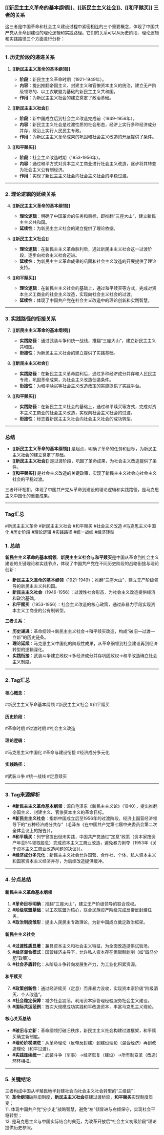 ### **[[新民主主义革命的基本纲领]]、[[新民主主义社会]]、[[和平赎买]] 三者的关系**  

这三者是中国革命和社会主义建设过程中紧密相连的三个重要概念，体现了中国共产党从革命到建设的理论逻辑和实践路径。它们的关系可以从历史阶段、理论逻辑和实践路径三个方面进行分析：

---

### **1. 历史阶段的递进关系**  
1. **[[新民主主义革命的基本纲领]]**  
   - **阶段**：新民主主义革命时期（1921-1949年）。  
   - **内容**：提出推翻帝国主义、封建主义和官僚资本主义的统治，建立无产阶级领导的、以工农联盟为基础的新民主主义共和国。  
   - **作用**：为新民主主义社会的建立奠定了政治基础。

2. **[[新民主主义社会]]**  
   - **阶段**：新中国成立后到社会主义改造完成前（1949-1956年）。  
   - **内容**：新民主主义社会是过渡性质的社会形态，经济上实行多种经济成分并存，政治上实行人民民主专政。  
   - **作用**：为新民主主义革命成果的巩固和社会主义改造的开展提供了条件。

3. **[[和平赎买]]**  
   - **阶段**：社会主义改造时期（1953-1956年）。  
   - **内容**：通过和平方式对资本主义工商业进行社会主义改造，逐步将其转变为社会主义公有制经济。  
   - **作用**：实现了新民主主义社会向社会主义社会的平稳过渡。

---

### **2. 理论逻辑的延续关系**  
4. **[[新民主主义革命的基本纲领]]**  
   - **理论逻辑**：明确了中国革命的任务和目标，即推翻“三座大山”，建立新民主主义共和国。  
   - **延续性**：为新民主主义社会的建立提供了理论依据。

5. **[[新民主主义社会]]**  
   - **理论逻辑**：在新民主主义革命胜利后，通过新民主主义社会这一过渡阶段，逐步向社会主义社会迈进。  
   - **延续性**：为新民主主义革命成果的巩固和社会主义改造的开展提供了理论支持。

6. **[[和平赎买]]**  
   - **理论逻辑**：在新民主主义社会的基础上，通过和平赎买等方式，完成对资本主义工商业的社会主义改造，实现向社会主义社会的过渡。  
   - **延续性**：体现了中国共产党在社会主义改造中的理论创新和实践智慧。

---

### **3. 实践路径的衔接关系**  
7. **[[新民主主义革命的基本纲领]]**  
   - **实践路径**：通过武装斗争和统一战线，推翻“三座大山”，建立新民主主义共和国。  
   - **衔接性**：为新民主主义社会的建立提供了实践基础。

8. **[[新民主主义社会]]**  
   - **实践路径**：在新民主主义革命胜利后，通过多种经济成分并存和人民民主专政，巩固革命成果，为社会主义改造创造条件。  
   - **衔接性**：为和平赎买等社会主义改造政策的实施提供了实践平台。

9. **[[和平赎买]]**  
   - **实践路径**：在新民主主义社会的基础上，通过和平赎买等方式，完成对资本主义工商业的社会主义改造，实现向社会主义社会的过渡。  
   - **衔接性**：标志着新民主主义社会向社会主义社会的成功转型。

---

### **总结**  
- **[[新民主主义革命的基本纲领]]** 是起点，明确了革命的任务和目标，为新民主主义社会的建立奠定了基础。  
- **[[新民主主义社会]]** 是过渡阶段，巩固了革命成果，为社会主义改造提供了条件。  
- **[[和平赎买]]** 是社会主义改造的关键政策，实现了新民主主义社会向社会主义社会的平稳过渡。  

三者环环相扣，体现了中国共产党从革命到建设的理论逻辑和实践路径，是马克思主义中国化的重要成果。

---

### **Tag汇总**  
#新民主主义革命 #新民主主义社会 #和平赎买 #社会主义改造 #马克思主义中国化 #历史阶段 #理论逻辑 #实践路径 #统一战线 #经济转型
















### **1. 总结**  
**新民主主义革命的基本纲领**、**新民主主义社会**与**和平赎买**是中国从革命到社会主义建设的关键理论和实践节点，体现了中国共产党在不同历史阶段的战略衔接与理论创新：  
- **新民主主义革命的基本纲领**（1921-1949）：推翻“三座大山”，建立无产阶级领导的新民主主义共和国。  
- **新民主主义社会**（1949-1956）：过渡性社会形态，为社会主义改造提供经济和政治基础。  
- **和平赎买**（1953-1956）：社会主义改造的核心政策，通过非暴力手段实现资本主义工商业的公有制转型。  

**三者关系**：  
- **历史递进**：革命纲领→新民主主义社会→和平赎买改造，构成“破旧—过渡—立新”的历史链条。  
- **理论延续**：马克思主义中国化的阶段性成果，从革命纲领到社会建设再到经济转型的逻辑深化。  
- **实践衔接**：武装斗争建立政权→多经济成分并存巩固政权→和平改造确立社会主义制度。  

---

### **2. Tag汇总**  
#### 核心概念：  
#新民主主义革命基本纲领 #新民主主义社会 #和平赎买  

#### 历史阶段：  
#革命时期 #过渡时期 #社会主义改造  

#### 理论逻辑：  
#马克思主义中国化 #革命与建设衔接 #经济成分多元化  

#### 实践路径：  
#武装斗争 #统一战线 #定息赎买  

---

### **3. Tag来源解析**  
- **#新民主主义革命基本纲领**：源自毛泽东《新民主主义论》（1940），提出推翻帝国主义、封建主义、官僚资本主义的革命目标。  
- **#新民主主义社会**：指新中国成立后至1956年的过渡阶段，经济上国营经济领导下的“五种经济成分共存”（毛泽东《在中国共产党第七届中央委员会第二次全体会议上的报告》）。  
- **#和平赎买**：列宁曾提出但未实践，中国共产党通过“定息”政策（资本家按资产年息5%领取股息）完成资本主义工商业改造，避免暴力剥夺（1953年《关于资本主义工商业改造问题的决议》）。  
- **#经济成分多元化**：新民主主义社会允许国营、合作社、个体、私人资本主义和国家资本主义经济并存，为后续改造提供缓冲。  

---

### **4. 分点总结**  
#### **新民主主义革命基本纲领**  
1. **#革命目标明确**：推翻“三座大山”，建立无产阶级领导的联合政权。  
2. **#阶级联盟基础**：以工农联盟为核心，联合民族资产阶级完成反帝反封建任务。  
3. **#政治制度雏形**：提出人民民主专政理论，为新中国成立奠定政治框架。  

#### **新民主主义社会**  
4. **#过渡性质显著**：兼具资本主义和社会主义特征，为全面改造提供试验场。  
5. **#经济混合模式**：国营经济主导下，允许私人资本存在但限制剥削（如“四马分肥”政策）。  
6. **#社会矛盾转化**：从阶级斗争转向发展生产力，为工业化积累资源。  

#### **和平赎买**  
7. **#政策创新性**：通过经济赎买（定息）而非暴力没收，实现资本家阶级“阶级消灭、个人改造”。  
8. **#社会稳定保障**：减少社会震荡，利用资本家管理经验服务社会主义建设。  
9. **#国际共运范例**：首次大规模成功实践和平改造资本，丰富马克思主义理论。  

#### **核心关系总结**  
- **#破旧与立新**：革命纲领打破旧秩序，新民主主义社会构建过渡框架，和平赎买确立新制度。  
- **#理论阶梯演进**：从革命理论（反帝反封建）到建设理论（混合经济）再到改造理论（和平过渡）。  
- **#实践连续统一**：武装斗争（军事）→经济恢复（建设）→所有制变革（改造）环环相扣。  

---

### **5. 关键结论**  
三者构成中国从半殖民地半封建社会向社会主义社会转型的“三级跳”：  
10. **革命纲领**破除旧制度，**新民主主义社会**搭建过渡桥梁，**和平赎买**实现制度质变；  
11. 体现中国共产党“分步走”战略智慧，避免“左”倾冒进与右倾保守，实现社会平稳转型；  
12. 是马克思主义与中国实际结合的典范，为改革开放后“社会主义初级阶段”理论提供历史参照。